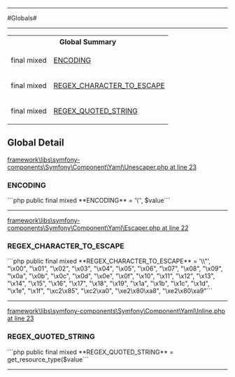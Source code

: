- - -

#Globals#

- - -

<table id="summary_global" class="title">
<tr><th colspan="2" class="title">Global Summary</th></tr>
<tr>
<td>final  mixed</td>
<td class="description"><p class="name"><a href="#ENCODING">ENCODING</a></p></td>
</tr>
<tr>
<td>final  mixed</td>
<td class="description"><p class="name"><a href="#REGEX_CHARACTER_TO_ESCAPE">REGEX_CHARACTER_TO_ESCAPE</a></p></td>
</tr>
<tr>
<td>final  mixed</td>
<td class="description"><p class="name"><a href="#REGEX_QUOTED_STRING">REGEX_QUOTED_STRING</a></p></td>
</tr>
</table>

<h2 id="detail_global">Global Detail</h2>

<a href="https://github.com/JeyDotC/Hirudo/blob/master/framework/libs/symfony-components/Symfony/Component/Yaml/Unescaper.php#L23" target='_blank'>framework\libs\symfony-components\Symfony\Component\Yaml\Unescaper.php at line 23</a>

<h3 id="ENCODING">ENCODING</h3>
```php
public final  mixed **ENCODING** = '\'', $value```
<div class="details">
</div>

- - -


<a href="https://github.com/JeyDotC/Hirudo/blob/master/framework/libs/symfony-components/Symfony/Component/Yaml/Escaper.php#L22" target='_blank'>framework\libs\symfony-components\Symfony\Component\Yaml\Escaper.php at line 22</a>

<h3 id="REGEX_CHARACTER_TO_ESCAPE">REGEX_CHARACTER_TO_ESCAPE</h3>
```php
public final  mixed **REGEX_CHARACTER_TO_ESCAPE** = '\\&quot;',
                                     &quot;\x00&quot;,  &quot;\x01&quot;,  &quot;\x02&quot;,  &quot;\x03&quot;,  &quot;\x04&quot;,  &quot;\x05&quot;,  &quot;\x06&quot;,  &quot;\x07&quot;,
                                     &quot;\x08&quot;,  &quot;\x09&quot;,  &quot;\x0a&quot;,  &quot;\x0b&quot;,  &quot;\x0c&quot;,  &quot;\x0d&quot;,  &quot;\x0e&quot;,  &quot;\x0f&quot;,
                                     &quot;\x10&quot;,  &quot;\x11&quot;,  &quot;\x12&quot;,  &quot;\x13&quot;,  &quot;\x14&quot;,  &quot;\x15&quot;,  &quot;\x16&quot;,  &quot;\x17&quot;,
                                     &quot;\x18&quot;,  &quot;\x19&quot;,  &quot;\x1a&quot;,  &quot;\x1b&quot;,  &quot;\x1c&quot;,  &quot;\x1d&quot;,  &quot;\x1e&quot;,  &quot;\x1f&quot;,
                                     &quot;\xc2\x85&quot;, &quot;\xc2\xa0&quot;, &quot;\xe2\x80\xa8&quot;, &quot;\xe2\x80\xa9&quot;```
<div class="details">
</div>

- - -


<a href="https://github.com/JeyDotC/Hirudo/blob/master/framework/libs/symfony-components/Symfony/Component/Yaml/Inline.php#L23" target='_blank'>framework\libs\symfony-components\Symfony\Component\Yaml\Inline.php at line 23</a>

<h3 id="REGEX_QUOTED_STRING">REGEX_QUOTED_STRING</h3>
```php
public final  mixed **REGEX_QUOTED_STRING** = get_resource_type($value```
<div class="details">
</div>

- - -

